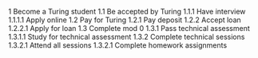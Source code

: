 1 Become a Turing student
  1.1 Be accepted by Turing
    1.1.1 Have interview
      1.1.1.1 Apply online
  1.2 Pay for Turing
    1.2.1 Pay deposit
    1.2.2 Accept loan
      1.2.2.1 Apply for loan
  1.3 Complete mod 0
    1.3.1 Pass technical assessment
      1.3.1.1 Study for technical assessment
    1.3.2 Complete technical sessions
      1.3.2.1 Attend all sessions
      1.3.2.1 Complete homework assignments    
